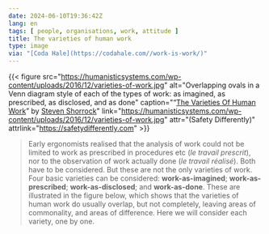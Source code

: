 ```yaml
---
date: 2024-06-10T19:36:42Z
lang: en
tags: [ people, organisations, work, attitude ]
title: The varieties of human work
type: image
via: "[Coda Hale](https://codahale.com//work-is-work/)"
---
```


{{< figure src="https://humanisticsystems.com/wp-content/uploads/2016/12/varieties-of-work.jpg" alt="Overlapping ovals in a Venn diagram style of each of the types of work: as imagined, as prescribed, as disclosed, and as done" caption="“[The Varieties Of Human Work](https://safetydifferently.com/the-varieties-of-human-work/)” by [Steven Shorrock](https://safetydifferently.com/author/steven-shorrock/)" link="https://humanisticsystems.com/wp-content/uploads/2016/12/varieties-of-work.jpg" attr="(Safety Differently)" attrlink="https://safetydifferently.com" >}}

> Early ergonomists realised that the analysis of work could not be limited to work as prescribed in procedures etc (*le travail prescrit*), nor to the observation of work actually done (*le travail réalisé*). Both have to be considered. But these are not the only varieties of work. Four basic varieties can be considered: **work-as-imagined**; **work-as-prescribed**; **work-as-disclosed**; and **work-as-done**. These are illustrated in the figure below, which shows that the varieties of human work do usually overlap, but not completely, leaving areas of commonality, and areas of difference. Here we will consider each variety, one by one.
